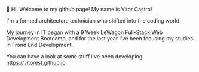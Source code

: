 👋 Hi, Welcome to my github page! My name is Vitor Castro!

I'm a formed architecture technician who shifted into the coding world.

My journey in IT began with a 9 Week LeWagon Full-Stack Web Development Bootcamp, and for the last year I've been focusing my studies in Frond End Development.

You can have a look at some stuff i've been developing: https://vitorest.github.io
